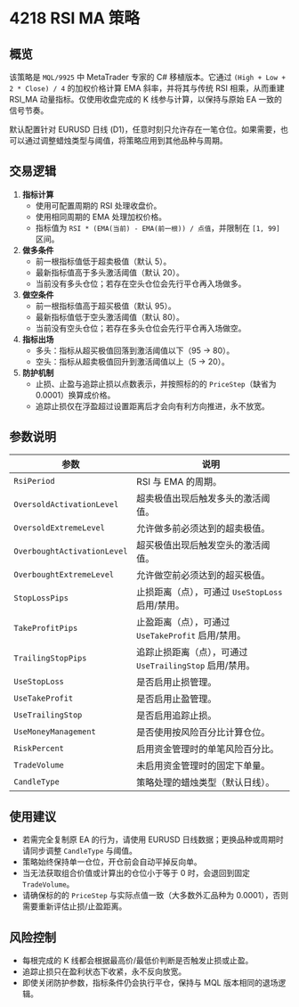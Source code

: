 # 4218 RSI MA 策略

## 概览
该策略是 `MQL/9925` 中 MetaTrader 专家的 C# 移植版本。它通过 `(High + Low + 2 * Close) / 4` 的加权价格计算 EMA 斜率，并将其与传统 RSI 相乘，从而重建 RSI_MA 动量指标。仅使用收盘完成的 K 线参与计算，以保持与原始 EA 一致的信号节奏。

默认配置针对 EURUSD 日线 (D1)，任意时刻只允许存在一笔仓位。如果需要，也可以通过调整蜡烛类型与阈值，将策略应用到其他品种与周期。

## 交易逻辑
1. **指标计算**
   - 使用可配置周期的 RSI 处理收盘价。
   - 使用相同周期的 EMA 处理加权价格。
   - 指标值为 `RSI * (EMA(当前) - EMA(前一根)) / 点值`，并限制在 `[1, 99]` 区间。
2. **做多条件**
   - 前一根指标值低于超卖极值（默认 5）。
   - 最新指标值高于多头激活阈值（默认 20）。
   - 当前没有多头仓位；若存在空头仓位会先行平仓再入场做多。
3. **做空条件**
   - 前一根指标值高于超买极值（默认 95）。
   - 最新指标值低于空头激活阈值（默认 80）。
   - 当前没有空头仓位；若存在多头仓位会先行平仓再入场做空。
4. **指标出场**
   - 多头：指标从超买极值回落到激活阈值以下（95 → 80）。
   - 空头：指标从超卖极值回升到激活阈值以上（5 → 20）。
5. **防护机制**
   - 止损、止盈与追踪止损以点数表示，并按照标的的 `PriceStep`（缺省为 0.0001）换算成价格。
   - 追踪止损仅在浮盈超过设置距离后才会向有利方向推进，永不放宽。

## 参数说明
| 参数 | 说明 |
|------|------|
| `RsiPeriod` | RSI 与 EMA 的周期。 |
| `OversoldActivationLevel` | 超卖极值出现后触发多头的激活阈值。 |
| `OversoldExtremeLevel` | 允许做多前必须达到的超卖极值。 |
| `OverboughtActivationLevel` | 超买极值出现后触发空头的激活阈值。 |
| `OverboughtExtremeLevel` | 允许做空前必须达到的超买极值。 |
| `StopLossPips` | 止损距离（点），可通过 `UseStopLoss` 启用/禁用。 |
| `TakeProfitPips` | 止盈距离（点），可通过 `UseTakeProfit` 启用/禁用。 |
| `TrailingStopPips` | 追踪止损距离（点），可通过 `UseTrailingStop` 启用/禁用。 |
| `UseStopLoss` | 是否启用止损管理。 |
| `UseTakeProfit` | 是否启用止盈管理。 |
| `UseTrailingStop` | 是否启用追踪止损。 |
| `UseMoneyManagement` | 是否使用按风险百分比计算仓位。 |
| `RiskPercent` | 启用资金管理时的单笔风险百分比。 |
| `TradeVolume` | 未启用资金管理时的固定下单量。 |
| `CandleType` | 策略处理的蜡烛类型（默认日线）。 |

## 使用建议
- 若需完全复制原 EA 的行为，请使用 EURUSD 日线数据；更换品种或周期时请同步调整 `CandleType` 与阈值。
- 策略始终保持单一仓位，开仓前会自动平掉反向单。
- 当无法获取组合价值或计算出的仓位小于等于 0 时，会退回到固定 `TradeVolume`。
- 请确保标的的 `PriceStep` 与实际点值一致（大多数外汇品种为 0.0001），否则需要重新评估止损/止盈距离。

## 风险控制
- 每根完成的 K 线都会根据最高价/最低价判断是否触发止损或止盈。
- 追踪止损只在盈利状态下收紧，永不反向放宽。
- 即使关闭防护参数，指标条件仍会执行平仓，保持与 MQL 版本相同的退场逻辑。
